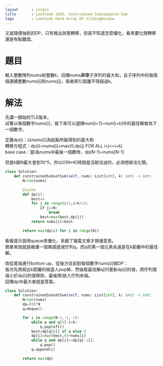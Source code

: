 ```yaml
--- 
layout      : single
title       : LeetCode 1425. Constrained Subsequence Sum
tags        : LeetCode Hard Array DP SlidingWindow
---
```

又是隨便抽到的DP，只有推出狀態轉移，但是不知道怎麼優化，看來要化簡轉移還是有點難度。

# 題目
輸入整數陣列nums和整數k，回傳nums**非空**子序列的最大和，且子序列中的每兩個連續整數nums[i]和nums[j]，兩者索引距離不得超過k。  

# 解法
先講一開始的TLE版本。  
試著以每個數字nums[i]，接下來可以選擇num[i+1]\~num[i+k]中的最佳解做為下一個數字。  

定義dp(i)：以nums[i]為起點所能得到的最大和  
轉移方程式：dp(i)=nums[i]+max(0,dp(j) FOR ALL i<j<=i+k)  
base case：當i為nums中最後一個數時，dp(N-1)=nums[N-1]  

但是k跟N最大會到10^5，所以O(N*K)時間是沒辦法過的，必須想辦法化簡。  

```python
class Solution:
    def constrainedSubsetSum(self, nums: List[int], k: int) -> int:
        N=len(nums)
        
        @cache
        def dp(i):
            best=0
            for j in range(i+1,i+k+1):
                if j==N:
                    break
                best=max(best,dp(j))
            return nums[i]+best
        
        return max(dp(i) for i in range(N))
```

看看提示說用queue來優化，多翻了幾篇文章才搞懂意思。  
簡單來說就是維護一個單調遞減佇列q，而q的第一個元素永遠是在k距離中的最佳解。  

改從尾端進行bottom up，從後方往前對每個數字nums[i]做DP：  
每次先將超出k距離的候選人pop掉，然後取最佳解q[0]更新dp[i]的值，將佇列尾端小於dp[i]的值移除，最後將i放入佇列末端。  
回傳dp中最大者就是答案。  

```python
class Solution:
    def constrainedSubsetSum(self, nums: List[int], k: int) -> int:
        N=len(nums)
        dp=[0]*N
        q=deque()

        for i in range(N-1,-1,-1):
            while q and q[0]-i>k:
                q.popleft()
            best=dp[q[0]] if q else 0
            dp[i]=max(best,0)+nums[i]
            while q and dp[i]>=dp[q[-1]]:
                q.pop()
            q.append(i)
            
        return max(dp)
```